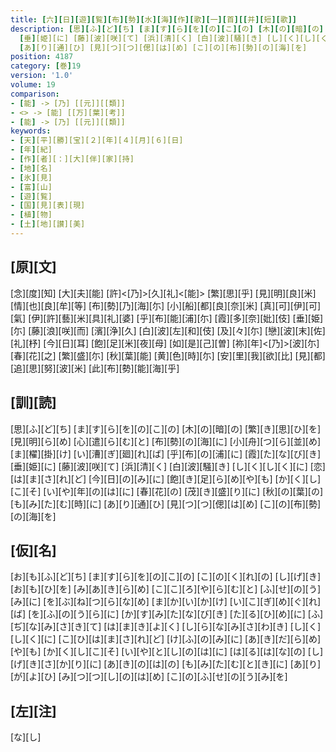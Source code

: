 ```yaml
---
title: [六][日][遊][覧][布][勢][水][海][作][歌][一][首][[并][短][歌]]
description: [思][ふ][ど][ち] [ま][す][ら][を][の][こ][の] [木][の][暗][の] [繁][き][思][ひ][を] [見][明][ら][め] [心][遣][ら][む][と] [布][勢][の][海][に] [小][舟][つ][ら][並][め] [ま][櫂][掛][け] [い][漕][ぎ][廻][れ][ば] [乎][布][の][浦][に] [霞][た][な][び][き]
  [垂][姫][に] [藤][波][咲][て] [浜][清][く] [白][波][騒][き] [し][く][し][く][に] [恋][は][ま][さ][れ][ど] [今][日][の][み][に] [飽][き][足][ら][め][や][も] [か][く][し][こ][そ] [い][や][年][の][は][に] [春][花][の] [茂][き][盛][り][に] [秋][の][葉][の] [も][み][た][む][時][に]
  [あ][り][通][ひ] [見][つ][つ][偲][は][め] [こ][の][布][勢][の][海][を]
position: 4187
category: [巻]19
version: '1.0'
volume: 19
comparison:
- [能] -> [乃] [[元]][[類]]
- <> -> [能] [[万][葉][考]]
- [能] -> [乃] [[元]][[類]]
keywords:
- [天][平][勝][宝][２][年][４][月][６][日]
- [年][紀]
- [作][者][：][大][伴][家][持]
- [地][名]
- [氷][見]
- [富][山]
- [遊][覧]
- [国][見][表][現]
- [植][物]
- [土][地][讃][美]
---
```


## [原][文]

[念][度][知] [大][夫][能] [許]<[乃]>[久][礼]<[能]> [繁][思][乎] [見][明][良][米] [情][也][良][牟][等] [布][勢][乃][海][尓] [小][船][都][良][奈][米] [真][可][伊][可][氣] [伊][許][藝][米][具][礼][婆] [乎][布][能][浦][尓] [霞][多][奈][妣][伎] [垂][姫][尓] [藤][浪][咲][而] [濱][浄][久] [白][波][左][和][伎] [及][々][尓] [戀][波][末][佐][礼][杼] [今][日][耳] [飽][足][米][夜][母] [如][是][己][曽] [祢][年]<[乃]>[波][尓] [春][花][之] [繁][盛][尓] [秋][葉][能] [黄][色][時][尓] [安][里][我][欲][比] [見][都][追][思][努][波][米] [此][布][勢][能][海][乎]

## [訓][読]

[思][ふ][ど][ち] [ま][す][ら][を][の][こ][の] [木][の][暗][の] [繁][き][思][ひ][を] [見][明][ら][め] [心][遣][ら][む][と] [布][勢][の][海][に] [小][舟][つ][ら][並][め] [ま][櫂][掛][け] [い][漕][ぎ][廻][れ][ば] [乎][布][の][浦][に] [霞][た][な][び][き] [垂][姫][に] [藤][波][咲][て] [浜][清][く] [白][波][騒][き] [し][く][し][く][に] [恋][は][ま][さ][れ][ど] [今][日][の][み][に] [飽][き][足][ら][め][や][も] [か][く][し][こ][そ] [い][や][年][の][は][に] [春][花][の] [茂][き][盛][り][に] [秋][の][葉][の] [も][み][た][む][時][に] [あ][り][通][ひ] [見][つ][つ][偲][は][め] [こ][の][布][勢][の][海][を]

## [仮][名]

[お][も][ふ][ど][ち] [ま][す][ら][を][の][こ][の] [こ][の][く][れ][の] [し][げ][き][お][も][ひ][を] [み][あ][き][ら][め] [こ][こ][ろ][や][ら][む][と] [ふ][せ][の][う][み][に] [を][ぶ][ね][つ][ら][な][め] [ま][か][い][か][け] [い][こ][ぎ][め][ぐ][れ][ば] [を][ふ][の][う][ら][に] [か][す][み][た][な][び][き] [た][る][ひ][め][に] [ふ][ぢ][な][み][さ][き][て] [は][ま][き][よ][く] [し][ら][な][み][さ][わ][き] [し][く][し][く][に] [こ][ひ][は][ま][さ][れ][ど] [け][ふ][の][み][に] [あ][き][だ][ら][め][や][も] [か][く][し][こ][そ] [い][や][と][し][の][は][に] [は][る][は][な][の] [し][げ][き][さ][か][り][に] [あ][き][の][は][の] [も][み][た][む][と][き][に] [あ][り][が][よ][ひ] [み][つ][つ][し][の][は][め] [こ][の][ふ][せ][の][う][み][を]

## [左][注]

[な][し]
